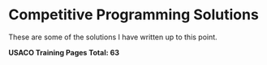# Competitive Programming Solutions

These are some of the solutions I have written up to this point.

**USACO Training Pages Total: $63$**
